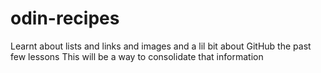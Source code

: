 # odin-recipes
Learnt about lists and links and images and a lil bit about GitHub the past few lessons
This will be a way to consolidate that information